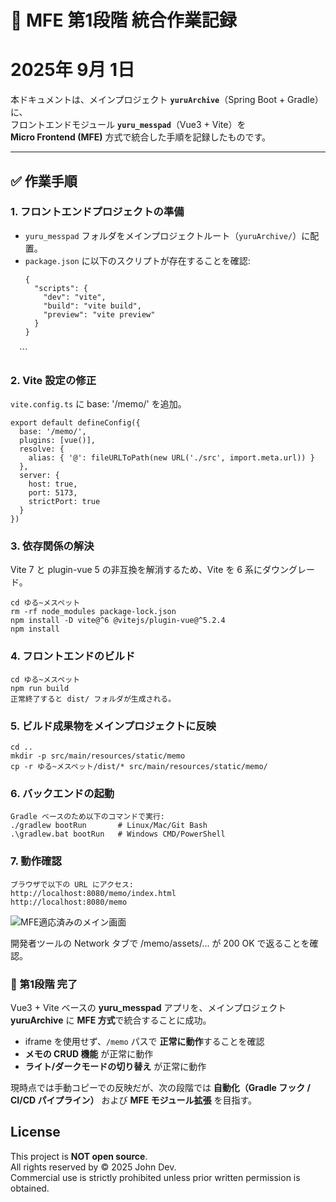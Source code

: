 # 📑 MFE 第1段階 統合作業記録
# 2025年 9月 1日
本ドキュメントは、メインプロジェクト **`yuruArchive`**（Spring Boot + Gradle）に、  
フロントエンドモジュール **`yuru_messpad`**（Vue3 + Vite）を  
**Micro Frontend (MFE)** 方式で統合した手順を記録したものです。  

---

## ✅ 作業手順

### 1. フロントエンドプロジェクトの準備
- `yuru_messpad` フォルダをメインプロジェクトルート（`yuruArchive/`）に配置。
- `package.json` に以下のスクリプトが存在することを確認:
  ```
  {
    "scripts": {
      "dev": "vite",
      "build": "vite build",
      "preview": "vite preview"
    }
  }
　```

### 2. Vite 設定の修正
`vite.config.ts` に base: '/memo/' を追加。

```
export default defineConfig({
  base: '/memo/',
  plugins: [vue()],
  resolve: {
    alias: { '@': fileURLToPath(new URL('./src', import.meta.url)) }
  },
  server: {
    host: true,
    port: 5173,
    strictPort: true
  }
})
```
### 3. 依存関係の解決
Vite 7 と plugin-vue 5 の非互換を解消するため、Vite を 6 系にダウングレード。

```
cd ゆる~メスペット
rm -rf node_modules package-lock.json
npm install -D vite@^6 @vitejs/plugin-vue@^5.2.4
npm install
```

### 4. フロントエンドのビルド

```
cd ゆる~メスペット
npm run build
正常終了すると dist/ フォルダが生成される。
```

### 5. ビルド成果物をメインプロジェクトに反映

```
cd ..
mkdir -p src/main/resources/static/memo
cp -r ゆる~メスペット/dist/* src/main/resources/static/memo/
```

### 6. バックエンドの起動
```
Gradle ベースのため以下のコマンドで実行:
./gradlew bootRun       # Linux/Mac/Git Bash
.\gradlew.bat bootRun   # Windows CMD/PowerShell
```

### 7. 動作確認
```
ブラウザで以下の URL にアクセス:
http://localhost:8080/memo/index.html
http://localhost:8080/memo
```
![MFE適応済みのメイン画面](../assets/MFE適応済みのメイン画面.png)

開発者ツールの Network タブで /memo/assets/... が 200 OK で返ることを確認。


### 🎉 第1段階 完了
Vue3 + Vite ベースの **yuru_messpad** アプリを、メインプロジェクト **yuruArchive** に **MFE 方式**で統合することに成功。

- iframe を使用せず、`/memo` パスで **正常に動作**することを確認
- **メモの CRUD 機能** が正常に動作
- **ライト/ダークモードの切り替え** が正常に動作

現時点では手動コピーでの反映だが、次の段階では **自動化（Gradle フック / CI/CD パイプライン）** および **MFE モジュール拡張** を目指す。

## License
This project is **NOT open source**.  
All rights reserved by © 2025 John Dev.  
Commercial use is strictly prohibited unless prior written permission is obtained.